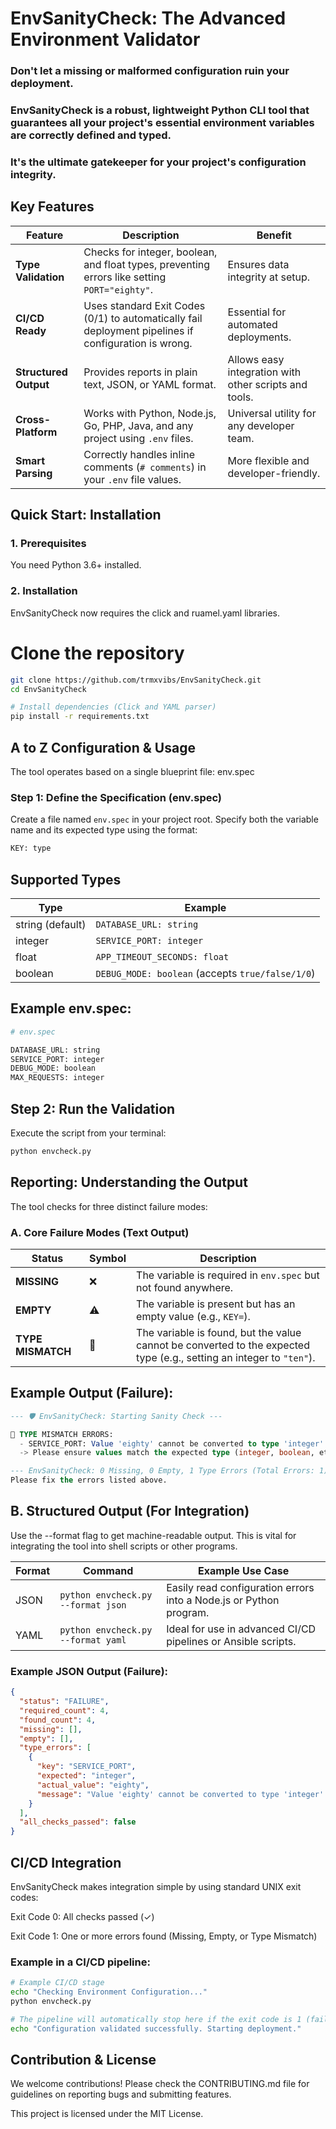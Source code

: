 # EnvSanityCheck: The Advanced Environment Validator
### Don't let a missing or malformed configuration ruin your deployment. 
### EnvSanityCheck is a robust, lightweight Python CLI tool that guarantees all your project's essential environment variables are correctly defined and typed. 
### It's the ultimate gatekeeper for your project's configuration integrity.

## Key Features
| Feature               | Description                                                                                          | Benefit                                               |
| --------------------- | ---------------------------------------------------------------------------------------------------- | ----------------------------------------------------- |
| **Type Validation**   | Checks for integer, boolean, and float types, preventing errors like setting `PORT="eighty"`.        | Ensures data integrity at setup.                      |
| **CI/CD Ready**       | Uses standard Exit Codes (0/1) to automatically fail deployment pipelines if configuration is wrong. | Essential for automated deployments.                  |
| **Structured Output** | Provides reports in plain text, JSON, or YAML format.                                                | Allows easy integration with other scripts and tools. |
| **Cross-Platform**    | Works with Python, Node.js, Go, PHP, Java, and any project using `.env` files.                       | Universal utility for any developer team.             |
| **Smart Parsing**     | Correctly handles inline comments (`# comments`) in your `.env` file values.                         | More flexible and developer-friendly.                 |


## Quick Start: Installation
### 1. Prerequisites

You need Python 3.6+ installed.

### 2. Installation

EnvSanityCheck now requires the click and ruamel.yaml libraries.

# Clone the repository
```bash
git clone https://github.com/trmxvibs/EnvSanityCheck.git
cd EnvSanityCheck

# Install dependencies (Click and YAML parser)
pip install -r requirements.txt
```

## A to Z Configuration & Usage

The tool operates based on a single blueprint file: env.spec

### Step 1: Define the Specification (env.spec)

Create a file named `env.spec` in your project root.
Specify both the variable name and its expected type using the format:
```bash
KEY: type
```
## Supported Types

| Type             | Example                                          |
| ---------------- | ------------------------------------------------ |
| string (default) | `DATABASE_URL: string`                           |
| integer          | `SERVICE_PORT: integer`                          |
| float            | `APP_TIMEOUT_SECONDS: float`                     |
| boolean          | `DEBUG_MODE: boolean` (accepts `true/false/1/0`) |

## Example env.spec:
```bash
# env.spec

DATABASE_URL: string
SERVICE_PORT: integer
DEBUG_MODE: boolean
MAX_REQUESTS: integer
```
## Step 2: Run the Validation

Execute the script from your terminal:
```sh
python envcheck.py
```

## Reporting: Understanding the Output

The tool checks for three distinct failure modes:

### A. Core Failure Modes (Text Output)
| Status            | Symbol | Description                                                                                                          |
| ----------------- | ------ | -------------------------------------------------------------------------------------------------------------------- |
| **MISSING**       | ❌      | The variable is required in `env.spec` but not found anywhere.                                                       |
| **EMPTY**         | ⚠️     | The variable is present but has an empty value (e.g., `KEY=`).                                                       |
| **TYPE MISMATCH** | 🚨     | The variable is found, but the value cannot be converted to the expected type (e.g., setting an integer to `"ten"`). |

## Example Output (Failure):


```sql
--- 🛡️ EnvSanityCheck: Starting Sanity Check ---

🚨 TYPE MISMATCH ERRORS:
  - SERVICE_PORT: Value 'eighty' cannot be converted to type 'integer'.
  -> Please ensure values match the expected type (integer, boolean, etc.).

--- EnvSanityCheck: 0 Missing, 0 Empty, 1 Type Errors (Total Errors: 1) ---
Please fix the errors listed above.
```
## B. Structured Output (For Integration)

Use the --format flag to get machine-readable output.
This is vital for integrating the tool into shell scripts or other programs.

| Format | Command                            | Example Use Case                                                   |
| ------ | ---------------------------------- | ------------------------------------------------------------------ |
| JSON   | `python envcheck.py --format json` | Easily read configuration errors into a Node.js or Python program. |
| YAML   | `python envcheck.py --format yaml` | Ideal for use in advanced CI/CD pipelines or Ansible scripts.      |

### Example JSON Output (Failure):
```json
{
  "status": "FAILURE",
  "required_count": 4,
  "found_count": 4,
  "missing": [],
  "empty": [],
  "type_errors": [
    {
      "key": "SERVICE_PORT",
      "expected": "integer",
      "actual_value": "eighty",
      "message": "Value 'eighty' cannot be converted to type 'integer'."
    }
  ],
  "all_checks_passed": false
}
```
## CI/CD Integration

EnvSanityCheck makes integration simple by using standard UNIX exit codes:

Exit Code 0: All checks passed (✓)

Exit Code 1: One or more errors found (Missing, Empty, or Type Mismatch)


### Example in a CI/CD pipeline:

```bash
# Example CI/CD stage
echo "Checking Environment Configuration..."
python envcheck.py

# The pipeline will automatically stop here if the exit code is 1 (failure)
echo "Configuration validated successfully. Starting deployment."
```


## Contribution & License

We welcome contributions!
Please check the CONTRIBUTING.md file for guidelines on reporting bugs and submitting features.

This project is licensed under the MIT License.























